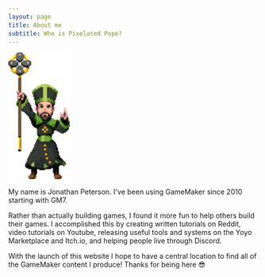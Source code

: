 ```yaml
---
layout: page
title: About me
subtitle: Who is Pixelated Pope?
---
```


<img src="/assets/img/Pope.gif" class="mx-auto d-block pixelated" height="256px"/>

My name is Jonathan Peterson. I've been using GameMaker since 2010 starting with GM7. 

Rather than actually building games, I found it more fun to help others build their games. I accomplished this by creating written tutorials on Reddit, video tutorials on Youtube, releasing useful tools and systems on the Yoyo Marketplace and Itch.io, and helping people live through Discord.

With the launch of this website I hope to have a central location to find all of the GameMaker content I produce!  Thanks for being here 😎